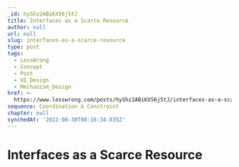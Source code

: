 ```yaml
---
_id: hyShz2ABiKX56j5tJ
title: Interfaces as a Scarce Resource
author: null
url: null
slug: interfaces-as-a-scarce-resource
type: post
tags:
  - LessWrong
  - Concept
  - Post
  - UI_Design
  - Mechanism_Design
href: >-
  https://www.lesswrong.com/posts/hyShz2ABiKX56j5tJ/interfaces-as-a-scarce-resource
sequence: Coordination & Constraint
chapter: null
synchedAt: '2022-08-30T08:16:34.035Z'
---
```


# Interfaces as a Scarce Resource
